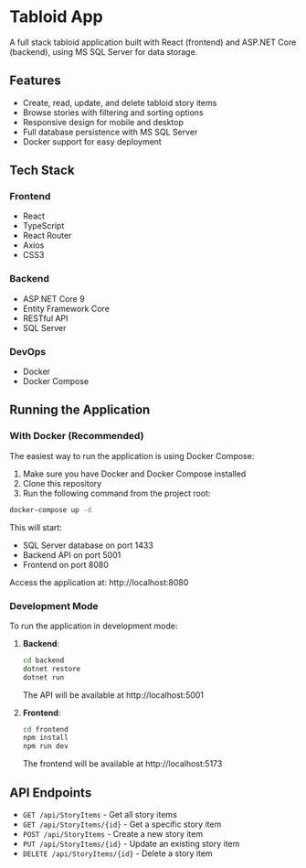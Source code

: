# Tabloid App

A full stack tabloid application built with React (frontend) and ASP.NET Core (backend), using MS SQL Server for data storage.

## Features

- Create, read, update, and delete tabloid story items
- Browse stories with filtering and sorting options
- Responsive design for mobile and desktop
- Full database persistence with MS SQL Server
- Docker support for easy deployment

## Tech Stack

### Frontend
- React
- TypeScript
- React Router
- Axios
- CSS3

### Backend
- ASP.NET Core 9
- Entity Framework Core
- RESTful API
- SQL Server

### DevOps
- Docker
- Docker Compose

## Running the Application

### With Docker (Recommended)

The easiest way to run the application is using Docker Compose:

1. Make sure you have Docker and Docker Compose installed
2. Clone this repository
3. Run the following command from the project root:

```bash
docker-compose up -d
```

This will start:
- SQL Server database on port 1433
- Backend API on port 5001
- Frontend on port 8080

Access the application at: http://localhost:8080

### Development Mode

To run the application in development mode:

1. **Backend**:
   ```bash
   cd backend
   dotnet restore
   dotnet run
   ```
   The API will be available at http://localhost:5001

2. **Frontend**:
   ```bash
   cd frontend
   npm install
   npm run dev
   ```
   The frontend will be available at http://localhost:5173

## API Endpoints

- `GET /api/StoryItems` - Get all story items
- `GET /api/StoryItems/{id}` - Get a specific story item
- `POST /api/StoryItems` - Create a new story item
- `PUT /api/StoryItems/{id}` - Update an existing story item
- `DELETE /api/StoryItems/{id}` - Delete a story item
